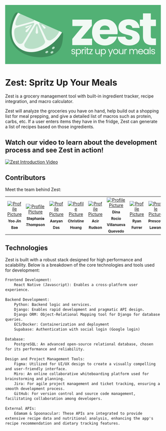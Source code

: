 ![Zest Logo](image.png)


# Zest: Spritz Up Your Meals


Zest is a grocery management tool with built-in ingredient tracker, recipe integration, and macro calculator.

Zest will analyze the groceries you have on hand, help build out a shopping list for meal prepping, and give a detailed list of macros such as protein, carbs, etc. If a user enters items they have in the fridge, Zest can generate a list of recipes based on those ingredients.

## Watch our video to learn about the development process and see Zest in action!

[![Zest Introduction Video](http://img.youtube.com/vi/j5szZXsyxWs/0.jpg)](http://www.youtube.com/watch?v=j5szZXsyxWs "Zest Introduction Video")

## Contributors

Meet the team behind Zest:

<table>
  <tr>
    <td align="center">
      <a href="https://www.linkedin.com/in/bae-yoojin/">
        <img src="https://media.licdn.com/dms/image/D5603AQFCAqmx2XiFQA/profile-displayphoto-shrink_400_400/0/1711556780176?e=1719446400&v=beta&t=ZkMxgPDj8BpIsLlnxJ9q1300T5NphX0DVW5vTuTBfmM" width="100px;" alt="Profile Picture"/><br />
        <sub><b>Yoo Jin Bae</b></sub>
      </a><br />
    </td>
    <td align="center">
      <a href="https://www.linkedin.com/in/stephthomp/">
        <img src="https://media.licdn.com/dms/image/D5635AQGfxBs5vTt2QQ/profile-framedphoto-shrink_400_400/0/1709677358791?e=1714507200&v=beta&t=y1sMJ-P92m1QVp5G0Hia8rkT8Uz96LjJzCwI5jwBM6k" width="100px;" alt="Profile Picture"/><br />
        <sub><b>Stephanie Thompson</b></sub>
      </a><br />
    </td>
    <td align="center">
      <a href="https://www.linkedin.com/in/aaryan-das/">
        <img src="https://media.licdn.com/dms/image/D5603AQHYViwIymsh-w/profile-displayphoto-shrink_400_400/0/1704486978483?e=1719446400&v=beta&t=bbDm6qs_vMQWQvEuesV1g6aDL4P89EXKxRuzKNXoZn4" width="100px;" alt="Profile Picture"/><br />
        <sub><b>Aaryan Das</b></sub>
      </a><br />
    </td>
    <td align="center">
      <a href="https://www.linkedin.com/in/christine-hoang-profile/">
        <img src="https://media.licdn.com/dms/image/D5603AQGExGf0D4scgQ/profile-displayphoto-shrink_400_400/0/1710947655283?e=1719446400&v=beta&t=20e0qq4Bkpj8ZkiwB8wrrQilheluWVbQq2OZILXJCpA" width="100px;" alt="Profile Picture"/><br />
        <sub><b>Christine Hoang</b></sub>
      </a><br />
      <td align="center">
      <a href="https://www.linkedin.com/in/acir-rudson/">
        <img src="https://media.licdn.com/dms/image/D4D03AQF5HpnkN-W87Q/profile-displayphoto-shrink_400_400/0/1678756658767?e=1719446400&v=beta&t=gcFlYFR-ms1lDj192-iBlLYLglTl9khIQvFYKQ7eb2Y" width="100px;" alt="Profile Picture"/><br />
        <sub><b>Acir Rudson</b></sub>
      </a><br />
    </td>
    <td align="center">
      <a href="https://www.linkedin.com/in/dinavillanueva/">
        <img src="https://media.licdn.com/dms/image/C4E03AQGi9Al3RrlfCg/profile-displayphoto-shrink_400_400/0/1638644414380?e=1719446400&v=beta&t=h3IV5kP5nFoL6W8pDrEMqDyJJd1EtDotrqbelCPIB2Y" width="100px;" alt="Profile Picture"/><br />
        <sub><b>Dina Rocio Villanueva Quevedo</b></sub>
      </a><br />
    </td>
    <td align="center">
      <a href="https://www.linkedin.com/in/ryanfurrer/">
        <img src="https://media.licdn.com/dms/image/D4E03AQHLpQNIJ0yncg/profile-displayphoto-shrink_400_400/0/1706234525939?e=1719446400&v=beta&t=P5zRH5OdnHdDN6uMW9eicFBIv68ZaJZ10RbiPbNCB6g" width="100px;" alt="Profile Picture"/><br />
        <sub><b>Ryan Furrer</b></sub>
      </a><br />
    </td>
    <td align="center">
      <a href="https://www.linkedin.com/in/prescott-lawani/">
        <img src="https://media.licdn.com/dms/image/D5635AQHUqjK-Ke3VyA/profile-framedphoto-shrink_400_400/0/1706976777953?e=1714507200&v=beta&t=bHK2-1A2wl7A1DFieWq713xnJYbZnBAkfADEf6KCc00" width="100px;" alt="Profile Picture"/><br />
        <sub><b>Prescott Lawani</b></sub>
      </a><br />
    </td>
    <td align="center">
      <a href="https://www.linkedin.com/in/christophercluney/">
        <img src="https://media.licdn.com/dms/image/D5603AQFv34etr8RA0Q/profile-displayphoto-shrink_400_400/0/1709700424660?e=1719446400&v=beta&t=MsltnuixemT0mzg0rh4RVujgflLO0Fiz3kqdJI4wCsM" width="100px;" alt="Profile Picture"/><br />
        <sub><b>Christopher Cluney</b></sub>
      </a><br />
    </td>
    
    
  </tr>
</table>

## Technologies

Zest is built with a robust stack designed for high performance and scalability. Below is a breakdown of the core technologies and tools used for development:

    Frontend Development:
        React Native (Javascript): Enables a cross-platform user experience.

    Backend Development:
        Python: Backend logic and services.
        Django: Enables rapid development and pragmatic API design.
        Django ORM: Object-Relational Mapping tool for Django for database queries.
        ECS/Docker: Containerization and deployment
        Supabase: Authentication with social login (Google login)

    Database:
        PostgreSQL: An advanced open-source relational database, chosen for its performance and reliability.

    Design and Project Management Tools:
        Figma: Utilized for UI/UX design to create a visually compelling and user-friendly interface.
        Miro: An online collaborative whiteboarding platform used for brainstorming and planning.
        Jira: For agile project management and ticket tracking, ensuring a smooth development process.
        GitHub: For version control and source code management, facilitating collaboration among developers.

    External APIs:
        Edamam & Spoonacular: These APIs are integrated to provide extensive recipe data and nutritional analysis, enhancing the app's recipe recommendation and dietary tracking features.
